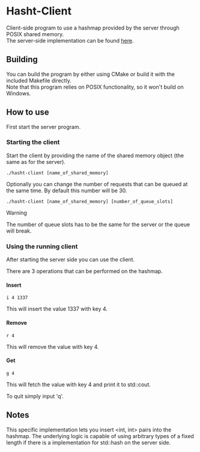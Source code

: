 # Hasht-Client

Client-side program to use a hashmap provided by the server through POSIX shared memory.<br>
The server-side implementation can be found [here](https://github.com/corvulpex/hasht-server).

## Building 

You can build the program by either using CMake or build it with the included Makefile directly.<br>
Note that this program relies on POSIX functionality, so it won't build on Windows.

## How to use

First start the server program.

### Starting the client

Start the client by providing the name of the shared memory object (the same as for the server).
```
./hasht-client [name_of_shared_memory]
```

Optionally you can change the number of requests that can be queued at the same time. By default this number will be 30.
```
./hasht-client [name_of_shared_memory] [number_of_queue_slots]
```
> [!WARNING]
> The number of queue slots has to be the same for the server or the queue will break.

### Using the running client

After starting the server side you can use the client.

There are 3 operations that can be performed on the hashmap.

#### Insert

```
i 4 1337
```
This will insert the value 1337 with key 4.

#### Remove 

```
r 4 
```
This will remove the value with key 4.

#### Get

```
g 4 
```
This will fetch the value with key 4 and print it to std::cout.


To quit simply input 'q'.

## Notes

This specific implementation lets you insert <int, int> pairs into the hashmap. The underlying logic is capable of using arbitrary types of a fixed length if there is a implementation for std::hash on the server side.
